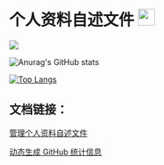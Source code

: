 # 个人资料自述文件 <img src="https://raw.githubusercontent.com/MartinHeinz/MartinHeinz/master/wave.gif" width="30px">

![](https://s3.us-west-2.amazonaws.com/secure.notion-static.com/45c59c20-56d8-4633-a040-6790103a941b/WechatIMG37.jpeg?X-Amz-Algorithm=AWS4-HMAC-SHA256&X-Amz-Content-Sha256=UNSIGNED-PAYLOAD&X-Amz-Credential=AKIAT73L2G45EIPT3X45%2F20220714%2Fus-west-2%2Fs3%2Faws4_request&X-Amz-Date=20220714T081949Z&X-Amz-Expires=86400&X-Amz-Signature=55649defa45b97eb44fe66bd5506ddf7af7750fe0ca6656b1b72ecdbf00b16e7&X-Amz-SignedHeaders=host&response-content-disposition=filename%20%3D%22WechatIMG37.jpeg%22&x-id=GetObject)

![Anurag's GitHub stats](https://github-readme-stats.vercel.app/api?username=JuctTr&show_icons=true&theme=onedark&count_private=true)

[![Top Langs](https://github-readme-stats.vercel.app/api/top-langs/?username=JuctTr)](https://github.com/anuraghazra/github-readme-stats)


## 文档链接：
[管理个人资料自述文件](https://docs.github.com/cn/account-and-profile/setting-up-and-managing-your-github-profile/customizing-your-profile/managing-your-profile-readme)

[动态生成 GitHub 统计信息](https://github.com/anuraghazra/github-readme-stats/blob/master/docs/readme_cn.md)



<!--
**JuctTr/JuctTr** is a ✨ _special_ ✨ repository because its `README.md` (this file) appears on your GitHub profile.

Here are some ideas to get you started:

- 🔭 I’m currently working on ...
- 🌱 I’m currently learning ...
- 👯 I’m looking to collaborate on ...
- 🤔 I’m looking for help with ...
- 💬 Ask me about ...
- 📫 How to reach me: ...
- 😄 Pronouns: ...
- ⚡ Fun fact: ...
-->
